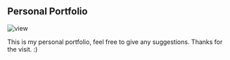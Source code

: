## Personal Portfolio

![view](https://retsambew.github.io/Naman-Arora/) 

This is my personal portfolio, feel free to give any suggestions.
Thanks for the visit. :)
